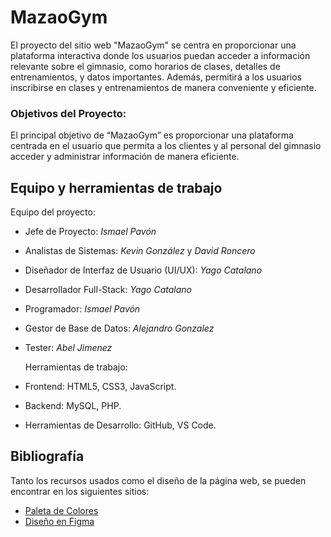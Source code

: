 # MazaoGym

El proyecto del sitio web "MazaoGym" se centra en proporcionar una plataforma interactiva donde los usuarios puedan acceder a información relevante sobre el gimnasio, como horarios de clases, detalles de entrenamientos, y datos importantes. Además, permitirá a los usuarios inscribirse en clases y entrenamientos de manera conveniente y eficiente.

### Objetivos del Proyecto:

El principal objetivo de “MazaoGym” es proporcionar una plataforma centrada en el usuario que permita a los clientes y al personal del gimnasio acceder y administrar información de manera eficiente. 

## Equipo y herramientas de trabajo

  Equipo del proyecto:

- Jefe de Proyecto: *Ismael Pavón*
- Analistas de Sistemas: *Kevin González* y *David Roncero*
- Diseñador de Interfaz de Usuario (UI/UX): *Yago Catalano* 
- Desarrollador Full-Stack: *Yago Catalano* 
- Programador: *Ismael Pavón*
- Gestor de Base de Datos: *Alejandro Gonzalez*
- Tester: *Abel Jimenez*

  Herramientas de trabajo:

- Frontend: HTML5, CSS3, JavaScript.
- Backend: MySQL, PHP.
- Herramientas de Desarrollo: GitHub, VS Code.


## Bibliografía

Tanto los recursos usados como el diseño de la página web, se pueden encontrar en los siguientes sitios:

- [Paleta de Colores](https://coolors.co/user/palettes/66158d1859d823000be4ec66)
- [Diseño en Figma](https://www.figma.com/file/5QbTxRBoVqwzPj2uRpu9bE/MazaoGym?type=design&node-id=0%3A1&mode=design&t=Gb68wKC2VGZGkSvs-1)
